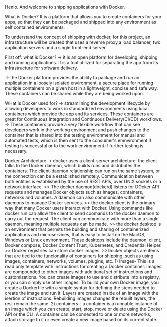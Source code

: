 Henlo. And welcome to shipping applications with Docker.


What is Docker? It is a platform that allows you to create containers for your apps, so that they can be packaged and shipped into any environment as self contained environments. 

To understand the concept of shipping with docker, for this project, an infrastructure will be created that uses a reverse proxy,a load balancer, two application servers and a single front-end server.

First off: what is Docker?
-> it is an open platform for developing, shipping and running applications. It is a tool utilized for separating the app from its infrastructure for software delivery. 

-> the Docker platform provides the ability to package and run an application in a loosely isolated environment, a secure place for running multiple containers on a given host in a lightweight, concise and safe way. These containers can be shared while they are being worked upon. 

WHat is Docker used for?
-> streamlining the development lifecycle by allowing developers to work in standardized environments using local containers which provide the app and its services. These containers are great for Continuous Integration and Continuous Delivery(CI/CD) workflows.
-> These containers provide a very flexible workflow that can see developers work in the working environment and push changes to the container that is shared into the testing environment for manual and automated tests, which is then sent to the consumer's emnvironment if testing is successful or to the work environment if further testing is necessary. 

Docker Architecture
-> docker uses a client-server architecture: the client talks to the Docker daemon, which builds runs and distributes the containers. The client-daemon relationship can run on the same system, or the connection can be a established remotely. Communication between both entities is established by the use of REST APIs, over UNIX sockets or a network interface. 
    >> The docker daemon(dockerd) listens for DOcker API requests and manages Docker objects such as images, containers, networks and volumes. A daemon can also communicate with other daemons to manage Docker services. 
    >> the docker client is the primary way that many Docker users interact with Docker. Using commands like docker run can allow the client to send coomands to the docker daemon to carry out the request. The client can communicate with more than a single daemon, meaning multiple requests can be made. 
    >> the docker desktop is an environment that permits the building and sharing of containerized applications and microservices, that is easy to install on the MacOS, Windows or Linux environment. These desktops include the daemon, client, Docker compose, Docker Content Trust, Kubernetes, and Credential Helper. 
    >> Docker registries can store docker images. 
    >>Docker objects are items that are tied to the funcionality of containers for shipping, such as using images, containers, networks, volumes, plugins, etc. 
      1) Images- This is a read only template with instructions for creating a Docker container. Images are compounded to other images with additional set of instructions and customizations. You can create images to use and distribute into a registry, or you can simply use other images. To builld your own Docker image, you create a Dockerfile with a simple syntax for defining the steos needed to create the image and run it. Layers are created inside of an image with the isertion of instructions. Rebuilding images changes the rebuilt layers, the rest remain the same. 
      2) containers - a container is a runnable instance of an image which you can create, start, stop, move or delete using the Docker API or the CLI. A container can be connected to one or more networks, attach storage to it or even create a new image based on its current state. 

      